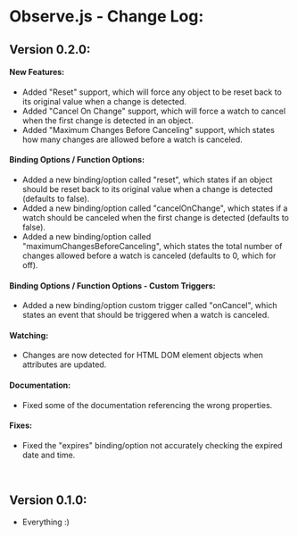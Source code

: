 # Observe.js - Change Log:

## Version 0.2.0:

#### **New Features:**
- Added "Reset" support, which will force any object to be reset back to its original value when a change is detected.
- Added "Cancel On Change" support, which will force a watch to cancel when the first change is detected in an object.
- Added "Maximum Changes Before Canceling" support, which states how many changes are allowed before a watch is canceled.

#### **Binding Options / Function Options:**
- Added a new binding/option called "reset", which states if an object should be reset back to its original value when a change is detected (defaults to false).
- Added a new binding/option called "cancelOnChange", which states if a watch should be canceled when the first change is detected (defaults to false).
- Added a new binding/option called "maximumChangesBeforeCanceling", which states the total number of changes allowed before a watch is canceled (defaults to 0, which for off).

#### **Binding Options / Function Options - Custom Triggers:**
- Added a new binding/option custom trigger called "onCancel", which states an event that should be triggered when a watch is canceled.

#### **Watching:**
- Changes are now detected for HTML DOM element objects when attributes are updated.

#### **Documentation:**
- Fixed some of the documentation referencing the wrong properties.

#### **Fixes:**
- Fixed the "expires" binding/option not accurately checking the expired date and time.

<br>


## Version 0.1.0:
- Everything :)